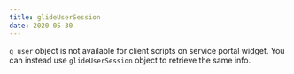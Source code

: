 ```yaml
---
title: glideUserSession
date: 2020-05-30
---
```


`g_user` object is not available for client scripts on service portal widget. You can instead use `glideUserSession` object to retrieve the same info.
